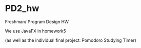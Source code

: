 # PD2_hw
Freshman/ Program Design HW

We use JavaFX in homework5 

(as well as the individual final project: Pomodoro Studying Timer)
